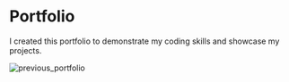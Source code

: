 # Portfolio
I created this portfolio to demonstrate my coding skills and showcase my projects.

![previous_portfolio](https://github.com/sonalinhayade/Portfolio/assets/144022896/12af10d7-531c-4b64-9d0e-ce376e7c2f13)
